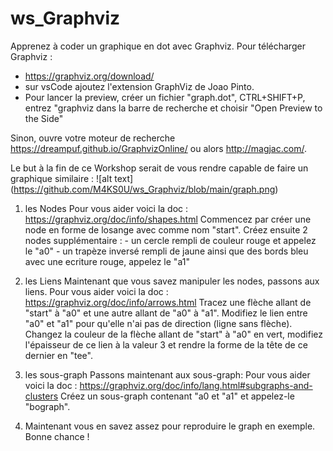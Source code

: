 # ws_Graphviz
Apprenez à coder un graphique en dot avec Graphviz.
Pour télécharger Graphviz :
- https://graphviz.org/download/
- sur vsCode ajoutez l'extension GraphViz de Joao Pinto.
- Pour lancer la preview, créer un fichier "graph.dot", CTRL+SHIFT+P, entrez "graphviz dans la barre de recherche et choisir "Open Preview to the Side"

Sinon, ouvre votre moteur de recherche https://dreampuf.github.io/GraphvizOnline/ ou alors http://magjac.com/.

Le but à la fin de ce Workshop serait de vous rendre capable de faire un graphique similaire : ![alt text] (https://github.com/M4KS0U/ws_Graphviz/blob/main/graph.png)

1. les Nodes
    Pour vous aider voici la doc : https://graphviz.org/doc/info/shapes.html
    Commencez par créer une node en forme de losange avec comme nom "start".
    Créez ensuite 2 nodes supplémentaire : - un cercle rempli de couleur rouge et appelez le "a0"
                                           - un trapèze inversé rempli de jaune ainsi que des bords bleu avec une ecriture rouge, appelez le "a1"

2. les Liens
    Maintenant que vous savez manipuler les nodes, passons aux liens.
    Pour vous aider voici la doc : https://graphviz.org/doc/info/arrows.html
    Tracez une flèche allant de "start" à "a0" et une autre allant de "a0" à "a1".
    Modifiez le lien entre "a0" et "a1" pour qu'elle n'ai pas de direction (ligne sans flèche).
    Changez la couleur de la flèche allant de "start" à "a0" en vert, modifiez l'épaisseur de ce lien à la valeur 3 et rendre la forme de la tête de ce dernier en "tee".

3. les sous-graph
    Passons maintenant aux sous-graph:
    Pour vous aider voici la doc : https://graphviz.org/doc/info/lang.html#subgraphs-and-clusters
    Créez un sous-graph contenant "a0 et "a1" et appelez-le "bograph".

4. Maintenant vous en savez assez pour reproduire le graph en exemple. Bonne chance !